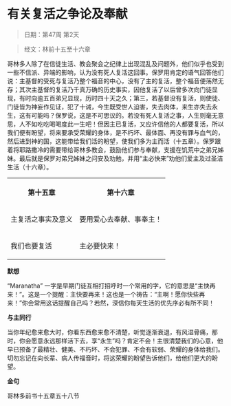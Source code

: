 # 有关复活之争论及奉献

> 日期：第47周 第2天

> 经文：林前十五至十六章

哥林多人除了在信徒生活、教会聚会之纪律上出现混乱及问题外，他们似乎也受到一些不信派、异端的影响，认为没有死人复活这回事。保罗用肯定的语气回答他们说：主基督的受死与复活乃整个福音的中心，没有了主的复活，整个福音便荡然无存；其次主基督的复活乃千真万确的历史事实，因他复活了以后曾多次向门徒显现，有时向逾五百弟兄显现，历时四十天之久；第三，若基督没有复活，则使徒、门徒皆为神妄作见证，犯了十诫，今生既受世人迫害，失去肉体，来生亦失去永生，这有可能吗？保罗说，这是不可思议的。若没有死人复活之事，人生则毫无意思，人不如吃吃喝喝度此一生吧！但因主已复活，又应许信他的人都要复活，所以我们便有盼望，将来要承受荣耀的身体，是不朽坏、最体面、再没有罪与血气的，然后进到神的国，这能带给我们活的盼望，使我们多为主而活（十五章）。保罗跟着将耶路撒冷的需要带给哥林多教会，鼓励他们参与奉献，支援在饥荒中之弟兄姊妹。最后就是保罗对弟兄姊妹之问安及劝勉，并用“主必快来”劝他们爱主及过圣洁生活（十六章）。

<table>
 <tbody>
  <tr>
   <th><p>第十五章</p></th>
   <th><p>第十六章</p></th>
  </tr>
  <tr>
   <td><p>主复活之事实及意义</p></td>
   <td><p>要用爱心去奉献、事奉主！</p></td>
  </tr>
  <tr>
   <td><p>我们也要复活</p></td>
   <td><p>主必要快来！</p></td>
  </tr>
 </tbody>
</table>

**默想**

“Maranatha” 一字是早期门徒互相打招呼时一个常用的字，它的意思是“主快再来！”。这是一个提醒：主快要再来！这也是一个祷告：“主啊！愿你快些再来！”你会常用这话提醒自己吗？若然，深信你每天生活的优先序必有所不同！

**与主同行**

当你年纪愈来愈大时，你看东西愈来愈不清楚，听觉逐渐衰退，有风湿骨痛，那时，你会愿意永远那样活下去，享“永生”吗？肯定不会！主很清楚我们的心意，他早已预备了最精壮、健美、不朽坏、不会犯罪、不会有软弱、荣耀的身体给我们。切勿忘记在向长辈、病人传福音时，将这荣耀的盼望告诉他们，给他们更大的盼望。

**金句**

哥林多前书十五章五十八节